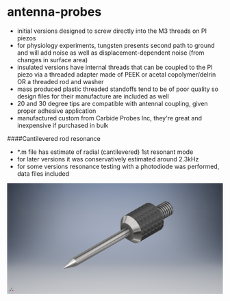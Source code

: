 antenna-probes
====================
- initial versions designed to screw directly into the M3 threads on PI piezos
- for physiology experiments, tungsten presents second path to ground and will add noise as well as displacement-dependent noise (from changes in surface area)
- insulated versions have internal threads that can be coupled to the PI piezo via a threaded adapter made of PEEK or acetal copolymer/delrin OR a threaded rod and washer
- mass produced plastic threaded standoffs tend to be of poor quality so design files for their manufacture are included as well
- 20 and 30 degree tips are compatible with antennal coupling, given proper adhesive application
- manufactured custom from Carbide Probes Inc, they're great and inexpensive if purchased in bulk

####Cantilevered rod resonance
- *.m file has estimate of radial (cantilevered) 1st resonant mode
- for later versions it was conservatively estimated around 2.3kHz
- for some versions resonance testing with a photodiode was performed, data files included

![Inventor Preview](./r01/carbide_probe_30deg_tip_r01.png?raw=true "Inventor Preview")

